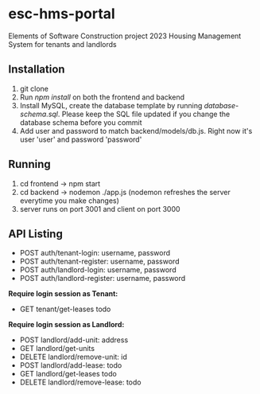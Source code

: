 # esc-hms-portal
Elements of Software Construction project 2023
Housing Management System for tenants and landlords

## Installation
1. git clone
2. Run *npm install* on both the frontend and backend
3. Install MySQL, create the database template by running *database-schema.sql*. Please keep the SQL file updated if you change the database schema before you commit
4. Add user and password to match backend/models/db.js. Right now it's user 'user' and password 'password'

## Running
1. cd frontend -> npm start
2. cd backend -> nodemon ./app.js (nodemon refreshes the server everytime you make changes)
3. server runs on port 3001 and client on port 3000

## API Listing
- POST auth/tenant-login: username, password
- POST auth/tenant-register: username, password
- POST auth/landlord-login: username, password
- POST auth/landlord-register: username, password

__Require login session as Tenant:__
- GET tenant/get-leases todo

__Require login session as Landlord:__
- POST landlord/add-unit: address
- GET landlord/get-units
- DELETE landlord/remove-unit: id
- POST landlord/add-lease: todo
- GET landlord/get-leases todo
- DELETE landlord/remove-lease: todo

